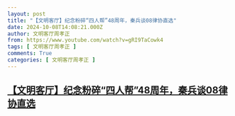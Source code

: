 ```yaml
---
layout: post
title: "【文明客厅】纪念粉碎“四人帮”48周年，秦兵谈08律协直选"
date: 2024-10-08T14:08:21.000Z
author: 文明客厅周孝正
from: https://www.youtube.com/watch?v=gRI9TaCowk4
tags: [ 文明客厅周孝正 ]
comments: True
categories: [ 文明客厅周孝正 ]
---
```

<!--1728396501000-->
[【文明客厅】纪念粉碎“四人帮”48周年，秦兵谈08律协直选](https://www.youtube.com/watch?v=gRI9TaCowk4)
------

<div>

</div>
